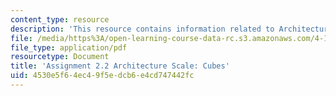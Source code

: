 ```yaml
---
content_type: resource
description: 'This resource contains information related to Architecture Scale: Cubes.'
file: /media/https%3A/open-learning-course-data-rc.s3.amazonaws.com/4-111-introduction-to-architecture-environmental-design-spring-2014/4530e5f64ec49f5edcb6e4cd747442fc_MIT4_111S14_Assignment_2.2.pdf
file_type: application/pdf
resourcetype: Document
title: 'Assignment 2.2 Architecture Scale: Cubes'
uid: 4530e5f6-4ec4-9f5e-dcb6-e4cd747442fc
---
```


